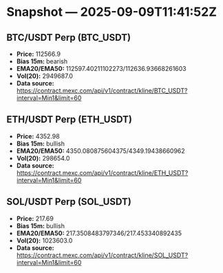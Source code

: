 # Snapshot — 2025-09-09T11:41:52Z

## BTC/USDT Perp (BTC_USDT)
- **Price:** 112566.9
- **Bias 15m:** bearish
- **EMA20/EMA50:** 112597.40211102273/112636.93668261603
- **Vol(20):** 2949687.0
- **Data source:** https://contract.mexc.com/api/v1/contract/kline/BTC_USDT?interval=Min1&limit=60

## ETH/USDT Perp (ETH_USDT)
- **Price:** 4352.98
- **Bias 15m:** bullish
- **EMA20/EMA50:** 4350.080875604375/4349.19438660962
- **Vol(20):** 298654.0
- **Data source:** https://contract.mexc.com/api/v1/contract/kline/ETH_USDT?interval=Min1&limit=60

## SOL/USDT Perp (SOL_USDT)
- **Price:** 217.69
- **Bias 15m:** bullish
- **EMA20/EMA50:** 217.3508483797346/217.453340892435
- **Vol(20):** 1023603.0
- **Data source:** https://contract.mexc.com/api/v1/contract/kline/SOL_USDT?interval=Min1&limit=60
